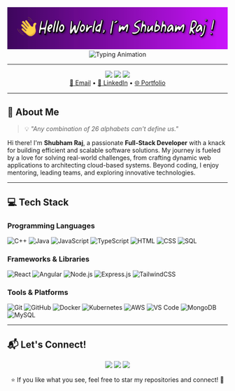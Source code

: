 <div align="center">
  <a href="https://shubhamraj-24.github.io/Shubham-Raj-Portfolio/" target="_blank" rel="noopener noreferrer">
    <img src="https://github.com/shubhamraj-24/shubhamraj-24/blob/main/assets/shubham_gif4.gif" alt="👋 Hello World"/>
  </a>
</div>



<div align="center">
  <img src="https://readme-typing-svg.herokuapp.com?font=Fira+Code&weight=500&size=28&pause=1000&color=F75C7E&center=true&vCenter=true&width=600&lines=Hello%2C+I'm+Shubham+Raj!+%F0%9F%91%8B;Developer+%7C+Debugger+%7C+Deployer;Passionate+about+Innovation+%F0%9F%9A%80" alt="Typing Animation" />
</div>

---

<div align="center">
  <a href="mailto:shubham321raj@gmail.com"><img src="https://img.shields.io/badge/Email-D14836?style=for-the-badge&logo=gmail&logoColor=white" /></a>
  <a href="https://www.linkedin.com/in/shubham-raj-38a516204"><img src="https://img.shields.io/badge/LinkedIn-0077B5?style=for-the-badge&logo=linkedin&logoColor=white" /></a>
  <a href="https://shubhamraj-24.github.io/Shubham-Raj-Portfolio/"><img src="https://img.shields.io/badge/Portfolio-20C997?style=for-the-badge&logo=githubpages&logoColor=white" /></a>
</div>

<div align="center">
  <a href="mailto:shubham321raj@gmail.com">📧 Email</a> • 
  <a href="https://www.linkedin.com/in/shubham-raj-38a516204">🔗 LinkedIn</a> • 
  <a href="https://shubhamraj-24.github.io/Shubham-Raj-Portfolio/">🌐 Portfolio</a>
</div>

---

## 🌟 About Me  

> 💡 *"Any combination of 26 alphabets can't define us."*  

Hi there! I'm **Shubham Raj**, a passionate **Full-Stack Developer** with a knack for building efficient and scalable software solutions. My journey is fueled by a love for solving real-world challenges, from crafting dynamic web applications to architecting cloud-based systems. Beyond coding, I enjoy mentoring, leading teams, and exploring innovative technologies.  

---

## 💻 Tech Stack  

### **Programming Languages**
![C++](https://img.shields.io/badge/-C%2B%2B-blue?style=flat&logo=c%2B%2B&logoColor=white)
![Java](https://img.shields.io/badge/-Java-orange?style=flat&logo=java&logoColor=white)
![JavaScript](https://img.shields.io/badge/-JavaScript-yellow?style=flat&logo=javascript&logoColor=black)
![TypeScript](https://img.shields.io/badge/-TypeScript-blue?style=flat&logo=typescript&logoColor=white)
![HTML](https://img.shields.io/badge/-HTML-orange?style=flat&logo=html5&logoColor=white)
![CSS](https://img.shields.io/badge/-CSS-blue?style=flat&logo=css3&logoColor=white)
![SQL](https://img.shields.io/badge/-SQL-lightblue?style=flat&logo=mysql&logoColor=white)

### **Frameworks & Libraries**
![React](https://img.shields.io/badge/-React-blue?style=flat&logo=react&logoColor=white)
![Angular](https://img.shields.io/badge/-Angular-red?style=flat&logo=angular&logoColor=white)
![Node.js](https://img.shields.io/badge/-Node.js-green?style=flat&logo=nodedotjs&logoColor=white)
![Express.js](https://img.shields.io/badge/-Express.js-lightgrey?style=flat&logo=express&logoColor=black)
![TailwindCSS](https://img.shields.io/badge/-TailwindCSS-teal?style=flat&logo=tailwindcss&logoColor=white)

### **Tools & Platforms**
![Git](https://img.shields.io/badge/-Git-orange?style=flat&logo=git&logoColor=white)
![GitHub](https://img.shields.io/badge/-GitHub-black?style=flat&logo=github&logoColor=white)
![Docker](https://img.shields.io/badge/-Docker-blue?style=flat&logo=docker&logoColor=white)
![Kubernetes](https://img.shields.io/badge/-Kubernetes-lightblue?style=flat&logo=kubernetes&logoColor=white)
![AWS](https://img.shields.io/badge/-AWS-orange?style=flat&logo=amazon&logoColor=white)
![VS Code](https://img.shields.io/badge/-VSCode-blue?style=flat-square&logo=visualstudiocode)
![MongoDB](https://img.shields.io/badge/-MongoDB-green?style=flat-square&logo=mongodb)
![MySQL](https://img.shields.io/badge/-MySQL-blue?style=flat-square&logo=mysql)


---

## 📬 Let's Connect!  

<p align="center">
  <a href="mailto:shubham321raj@gmail.com"><img src="https://img.shields.io/badge/Email-red?style=for-the-badge&logo=gmail&logoColor=white" /></a>
  <a href="https://www.linkedin.com/in/shubham-raj-38a516204"><img src="https://img.shields.io/badge/LinkedIn-blue?style=for-the-badge&logo=linkedin&logoColor=white" /></a>
  <a href="https://shubhamraj-24.github.io/Shubham-Raj-Portfolio/"><img src="https://img.shields.io/badge/Portfolio-green?style=for-the-badge&logo=githubpages&logoColor=white" /></a>
</p>

<p align="center">⭐ If you like what you see, feel free to star my repositories and connect! 🚀</p>

